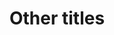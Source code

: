 ---
title: 'Other titles'
field: 'dcterms.alternative'
slug: 'dcterms-alternative'
description: 'Alternative name for the resource'
comment: 'eg, the title another language; Only if explicitly mentioned on the resource'
required: False
module: 'Provenance'
cluster: 'Global'
policy: 'Free value. Single value only.'
layout: 'home'
---